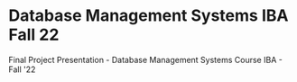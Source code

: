 # Database Management Systems IBA Fall 22
Final Project Presentation - Database Management Systems Course IBA - Fall '22
